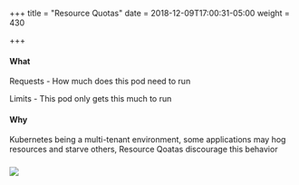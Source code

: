 +++
title = "Resource Quotas"
date = 2018-12-09T17:00:31-05:00
weight = 430

+++

#### What

Requests - How much does this pod need to run

Limits - This pod only gets this much to run

#### Why
Kubernetes being a multi-tenant environment, some applications may hog resources and starve others, Resource Qoatas discourage this behavior 


### ![](/images/kubernetes/rq.png) 